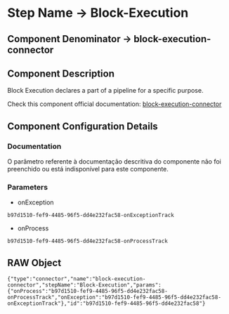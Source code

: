 # Step Name -> Block-Execution
## Component Denominator -> block-execution-connector

## Component Description

Block Execution declares a part of a pipeline for a specific purpose.

Check this component official documentation: [block-execution-connector](https://docs.digibee.com/documentation/components/logic/block-execution "Digibee block-execution-connector documentation")

## Component Configuration Details
### Documentation

O parâmetro referente à documentação descritiva do componente não foi preenchido ou está indisponível para este componente.

### Parameters

* onException
```
b97d1510-fef9-4485-96f5-dd4e232fac58-onExceptionTrack
```

* onProcess
```
b97d1510-fef9-4485-96f5-dd4e232fac58-onProcessTrack
```


## RAW Object

```
{"type":"connector","name":"block-execution-connector","stepName":"Block-Execution","params":{"onProcess":"b97d1510-fef9-4485-96f5-dd4e232fac58-onProcessTrack","onException":"b97d1510-fef9-4485-96f5-dd4e232fac58-onExceptionTrack"},"id":"b97d1510-fef9-4485-96f5-dd4e232fac58"}
```